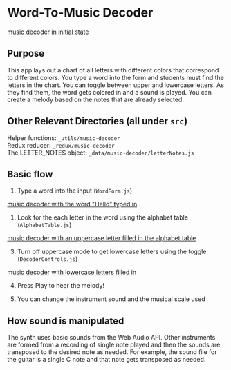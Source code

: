 # Word-To-Music Decoder

[music decoder in initial state](../_media/_docs/music-decoder/music-decoder-1.png)

## Purpose
This app lays out a chart of all letters with different colors that correspond to different colors. You type a word into the form and students must find the letters in the chart. You can toggle between upper and lowercase letters. As they find them, the word gets colored in and a sound is played. You can create a melody based on the notes that are already selected.

## Other Relevant Directories (all under `src`)

Helper functions: `_utils/music-decoder`  
Redux reducer: `_redux/music-decoder`  
The LETTER_NOTES object: `_data/music-decoder/letterNotes.js`

## Basic flow

1. Type a word into the input (`WordForm.js`)

[music decoder with the word "Hello" typed in](../_media/_docs/music-decoder/music-decoder-1.png)

1. Look for the each letter in the word using the alphabet table (`AlphabetTable.js`)

[music decoder with an uppercase letter filled in the alphabet table](../_media/_docs/music-decoder/music-decoder-3.png)

3. Turn off uppercase mode to get lowercase letters using the toggle (`DecoderControls.js`)

[music decoder with lowercase letters filled in](../_media/_docs/music-decoder/music-decoder-4.png)

4. Press Play to hear the melody!

5. You can change the instrument sound and the musical scale used

## How sound is manipulated

The synth uses basic sounds from the Web Audio API. Other instruments are formed from a recording of single note played and then the sounds are transposed to the desired note as needed. For example, the sound file for the guitar is a single C note and that note gets transposed as needed.